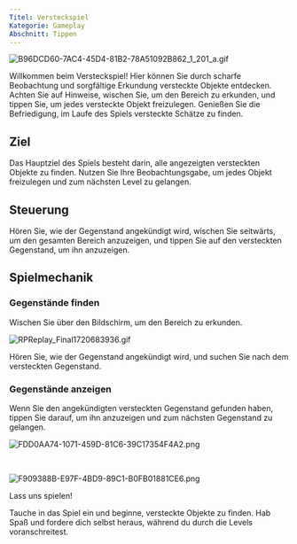 ```yaml
---
Titel: Versteckspiel
Kategorie: Gameplay
Abschnitt: Tippen
---
```

![B96DCD60-7AC4-45D4-81B2-78A51092B862_1_201_a.gif](https://help.Studycat.com/hc/article_attachments/34930712507545)

Willkommen beim Versteckspiel! Hier können Sie durch scharfe Beobachtung und sorgfältige Erkundung versteckte Objekte entdecken. Achten Sie auf Hinweise, wischen Sie, um den Bereich zu erkunden, und tippen Sie, um jedes versteckte Objekt freizulegen. Genießen Sie die Befriedigung, im Laufe des Spiels versteckte Schätze zu finden.

## Ziel

Das Hauptziel des Spiels besteht darin, alle angezeigten versteckten Objekte zu finden. Nutzen Sie Ihre Beobachtungsgabe, um jedes Objekt freizulegen und zum nächsten Level zu gelangen.

## Steuerung

Hören Sie, wie der Gegenstand angekündigt wird, wischen Sie seitwärts, um den gesamten Bereich anzuzeigen, und tippen Sie auf den versteckten Gegenstand, um ihn anzuzeigen.

## Spielmechanik

### Gegenstände finden

Wischen Sie über den Bildschirm, um den Bereich zu erkunden. 

![RPReplay_Final1720683936.gif](https://help.Studycat.com/hc/article_attachments/34930712511513)

Hören Sie, wie der Gegenstand angekündigt wird, und suchen Sie nach dem versteckten Gegenstand.

### Gegenstände anzeigen

Wenn Sie den angekündigten versteckten Gegenstand gefunden haben, tippen Sie darauf, um ihn anzuzeigen und zum nächsten Gegenstand zu gelangen.

![FDD0AA74-1071-459D-81C6-39C17354F4A2.png](https://help.Studycat.com/hc/article_attachments/34783745782809)

 

![F909388B-E97F-4BD9-89C1-B0FB01881CE6.png](https://help.Studycat.com/hc/article_attachments/34783721841177)

Lass uns spielen!

Tauche in das Spiel ein und beginne, versteckte Objekte zu finden. Hab Spaß und fordere dich selbst heraus, während du durch die Levels voranschreitest.